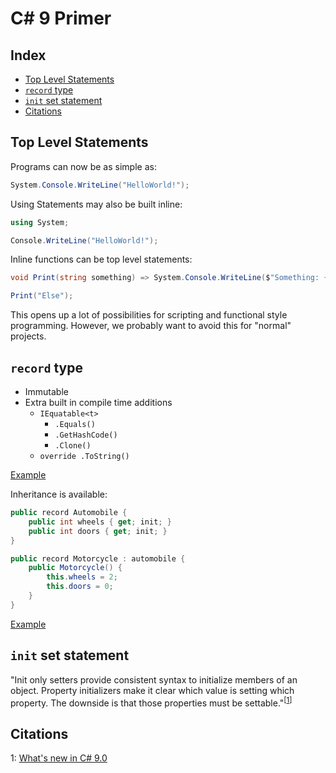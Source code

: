 # C# 9 Primer <!-- omit in toc -->

## Index <!-- omit in toc -->

- [Top Level Statements](#top-level-statements)
- [`record` type](#record-type)
- [`init` set statement](#init-set-statement)
- [Citations](#citations)

## Top Level Statements

Programs can now be as simple as:

```c#
System.Console.WriteLine("HelloWorld!");
```

Using Statements may also be built inline:

```c#
using System;

Console.WriteLine("HelloWorld!");
```

Inline functions can be top level statements:

```c#
void Print(string something) => System.Console.WriteLine($"Something: {something}");

Print("Else");
```

This opens up a lot of possibilities for scripting and functional style programming. However, we probably want to avoid this for "normal" projects.

## `record` type

- Immutable
- Extra built in compile time additions
  - `IEquatable<t>`
    - `.Equals()`
    - `.GetHashCode()`
    - `.Clone()`
  - `override .ToString()`

[Example](record/record-il-spy.linq)

Inheritance is available:

```c#
public record Automobile {
    public int wheels { get; init; }
    public int doors { get; init; }
}

public record Motorcycle : automobile {
    public Motorcycle() {
        this.wheels = 2;
        this.doors = 0;
    }
}
```

[Example](record/record-inheritance.linq)

## `init` set statement

"Init only setters provide consistent syntax to initialize members of an object. Property initializers make it clear which value is setting which property. The downside is that those properties must be settable."<sup>[[1](#ref1)]</sup>


## Citations
<a name="ref1">1</a>: [What's new in C# 9.0](https://docs.microsoft.com/en-us/dotnet/csharp/whats-new/csharp-9)